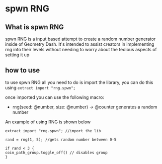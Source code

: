 # spwn RNG

## What is spwn RNG
 
spwn RNG is a input based attempt to create a random number generator inside of Geometry Dash. It's intended to assist creators in implementing rng into their levels without needing to worry about the tedious aspects of setting it up

## how to use

to use spwn RNG all you need to do is import the library, you can do this using `extract import "rng.spwn";`

once imported you can use the following macro:

- rng(seed: @number, size: @number) -> @counter
    generates a random number

An example of using RNG is shown below
```spwn
extract import "rng.spwn"; //import the lib

rand = rng(1, 5); //gets random number between 0-5

if rand < 3 {
coin_path_group.toggle_off() // disables group
}
```
